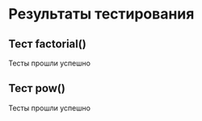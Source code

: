 # Результаты тестирования 
## Тест factorial()
Тесты прошли успешно
## Тест pow()
Тесты прошли успешно
